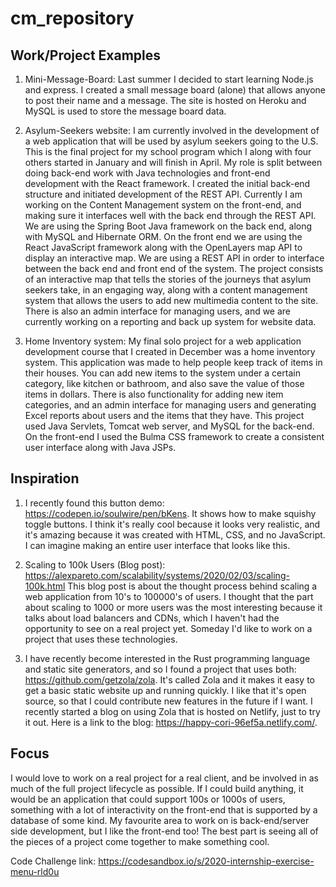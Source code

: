 # cm_repository

## Work/Project Examples
1. Mini-Message-Board: Last summer I decided to start learning Node.js and express. I created a small message board (alone) that allows anyone to post their name and a message. The site is hosted on Heroku and MySQL is used to store the message board data.

2. Asylum-Seekers website: I am currently involved in the development of a web application that will be used by asylum seekers going to the U.S. This is the final project for my school program which I along with four others started in January and will finish in April. My role is split between doing back-end work with Java technologies and front-end development with the React framework. I created the initial back-end structure and initiated development of the REST API. Currently I am working on the Content Management system on the front-end, and making sure it interfaces well with the back end through the REST API. We are using the Spring Boot Java framework on the back end, along with MySQL and Hibernate ORM. On the front end we are using the React JavaScript framework along with the OpenLayers map API to display an interactive map. We are using a REST API in order to interface between the back end and front end of the system. The project consists of an interactive map that tells the stories of the journeys that asylum seekers take, in an engaging way, along with a content management system that allows the users to add new multimedia content to the site. There is also an admin interface for managing users, and we are currently working on a reporting and back up system for website data.

3. Home Inventory system: My final solo project for a web application development course that I created in December was a home inventory system. This application was made to help people keep track of items in their houses. You can add new items to the system under a certain category, like kitchen or bathroom, and also save the value of those items in dollars. There is also functionality for adding new item categories, and an admin interface for managing users and generating Excel reports about users and the items that they have. This project used Java Servlets, Tomcat web server, and MySQL for the back-end. On the front-end I used the Bulma CSS framework to create a consistent user interface along with Java JSPs.

## Inspiration

1. I recently found this button demo: https://codepen.io/soulwire/pen/bKens. It shows how to make squishy toggle buttons. I think it's really cool because it looks very realistic, and it's amazing because it was created with HTML, CSS, and no JavaScript. I can imagine making an entire user interface that looks like this.

2. Scaling to 100k Users (Blog post): https://alexpareto.com/scalability/systems/2020/02/03/scaling-100k.html
This blog post is about the thought process behind scaling a web application from 10's to 100000's of users. I thought that the part about scaling to 1000 or more users was the most interesting because it talks about load balancers and CDNs, which I haven't had the opportunity to see on a real project yet. Someday I'd like to work on a project that uses these technologies. 

3. I have recently become interested in the Rust programming language and static site generators, and so I found a project that uses both: https://github.com/getzola/zola. It's called Zola and it makes it easy to get a basic static website up and running quickly. I like that it's open source, so that I could contribute new features in the future if I want. I recently started a blog on using Zola that is hosted on Netlify, just to try it out. Here is a link to the blog: https://happy-cori-96ef5a.netlify.com/.

## Focus

I would love to work on a real project for a real client, and be involved in as much of the full project lifecycle as possible. If I could build anything, it would be an application that could support 100s or 1000s of users, something with a lot of interactivity on the front-end that is supported by a database of some kind. My favourite area to work on is back-end/server side development, but I like the front-end too! The best part is seeing all of the pieces of a project come together to make something cool.


Code Challenge link: https://codesandbox.io/s/2020-internship-exercise-menu-rld0u
